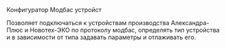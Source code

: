 Конфигуратор Модбас устройст

Позволяет подключаться к устройствам производства Александра-Плюс и Новотех-ЭКО
по протоколу модбас, определять тип устройства и в зависимости от типа
задавать параметры и отлаживать его.